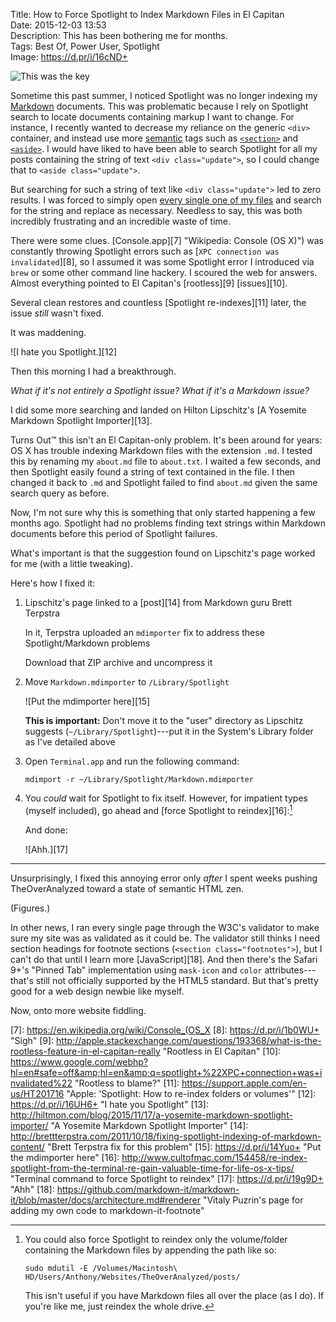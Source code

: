 Title: How to Force Spotlight to Index Markdown Files in El Capitan  
Date: 2015-12-03 13:53  
Description: This has been bothering me for months.  
Tags: Best Of, Power User, Spotlight  
Image: https://d.pr/i/16cND+  

![This was the key][1]

Sometime this past summer, I noticed Spotlight was no longer indexing my [Markdown][2] documents. This was problematic because I rely on Spotlight search to locate documents containing markup I want to change. For instance, I recently wanted to decrease my reliance on the generic `<div>` container, and instead use more [semantic][3] tags such as [`<section>`][4] and [`<aside>`][5]. I would have liked to have been able to search Spotlight for all my posts containing the string of text `<div class="update">`, so I could change that to `<aside class="update">`.

But searching for such a string of text like `<div class="update">` led to zero results. I was forced to simply open [every single one of my files][6] and search for the string and replace as necessary. Needless to say, this was both incredibly frustrating and an incredible waste of time.

There were some clues. [Console.app][7] "Wikipedia: Console (OS X)") was constantly throwing Spotlight errors such as [`XPC connection was invalidated`][8], so I assumed it was some Spotlight error I introduced via `brew` or some other command line hackery. I scoured the web for answers. Almost everything pointed to El Capitan's [rootless][9] [issues][10].

Several clean restores and countless [Spotlight re-indexes][11] later, the issue *still* wasn't fixed.

It was maddening.

![I hate you Spotlight.][12]

Then this morning I had a breakthrough.

*What if it's not entirely a Spotlight issue? What if it's a Markdown issue?*

I did some more searching and landed on Hilton Lipschitz's [A Yosemite Markdown Spotlight Importer][13].

Turns Out&trade; this isn't an El Capitan-only problem. It's been around for years: OS X has trouble indexing Markdown files with the extension `.md`. I tested this by renaming my `about.md` file to `about.txt`. I waited a few seconds, and then Spotlight easily found a string of text contained in the file. I then changed it back to `.md` and Spotlight failed to find `about.md` given the same search query as before.

Now, I'm not sure why this is something that only started happening a few months ago. Spotlight had no problems finding text strings within Markdown documents before this period of Spotlight failures.

What's important is that the suggestion found on Lipschitz's page worked for me (with a little tweaking).

Here's how I fixed it:

1. Lipschitz's page linked to a [post][14] from Markdown guru Brett Terpstra

	In it, Terpstra uploaded an `mdimporter` fix to address these Spotlight/Markdown problems
	
	Download that ZIP archive and uncompress it

2. Move `Markdown.mdimporter` to `/Library/Spotlight`

	![Put the mdimporter here][15]
	
	**This is important:** Don't move it to the "user" directory as Lipschitz suggests (`~/Library/Spotlight`)---put it in the System's Library folder as I've detailed above
	
3. Open `Terminal.app` and run the following command:

	```
	mdimport -r ~/Library/Spotlight/Markdown.mdimporter
	```
	
4. You *could* wait for Spotlight to fix itself. However, for impatient types (myself included), go ahead and [force Spotlight to reindex][16]:[^1]

	And done:
	
	![Ahh.][17]

***

Unsurprisingly, I fixed this annoying error only *after* I spent weeks pushing TheOverAnalyzed toward a state of semantic HTML zen.

(Figures.)

In other news, I ran every single page through the W3C's validator to make sure my site was as validated as it could be. The validator still thinks I need section headings for footnote sections (`<section class="footnotes">`), but I can't do that until I learn more [JavaScript][18]. And then there's the Safari 9+'s "Pinned Tab" implementation using `mask-icon` and `color` attributes---that's still not officially supported by the HTML5 standard. But that's pretty good for a web design newbie like myself.

Now, onto more website fiddling.

[^1]: You could also force Spotlight to reindex only the volume/folder containing the Markdown files by appending the path like so:
	
	```nohighlight
	sudo mdutil -E /Volumes/Macintosh\ HD/Users/Anthony/Websites/TheOverAnalyzed/posts/
	```
	
	This isn't useful if you have Markdown files all over the place (as I do). If you're like me, just reindex the whole drive.

[1]: https://d.pr/i/16cND+ "This was the key"
[2]: https://en.wikipedia.org/wiki/Markdown "Wikipedia: Markdown"
[3]: https://en.wikipedia.org/wiki/Semantic_HTML "Wikipedia: 'Semantic HTML'"
[4]: http://www.w3.org/wiki/HTML/Elements/section "W3C: Section Element"
[5]: http://www.w3.org/wiki/HTML/Elements/aside "W3C: Aside Element"
[6]: /count "Post count on TheOverAnalyzed"
[7]: https://en.wikipedia.org/wiki/Console_(OS_X
[8]: https://d.pr/i/1b0WU+ "Sigh"
[9]: http://apple.stackexchange.com/questions/193368/what-is-the-rootless-feature-in-el-capitan-really "Rootless in El Capitan"
[10]: https://www.google.com/webhp?hl=en#safe=off&amp;hl=en&amp;q=spotlight+%22XPC+connection+was+invalidated%22 "Rootless to blame?"
[11]: https://support.apple.com/en-us/HT201716 "Apple: 'Spotlight: How to re-index folders or volumes'"
[12]: https://d.pr/i/16UH6+ "I hate you Spotlight"
[13]: http://hiltmon.com/blog/2015/11/17/a-yosemite-markdown-spotlight-importer/ "A Yosemite Markdown Spotlight Importer"
[14]: http://brettterpstra.com/2011/10/18/fixing-spotlight-indexing-of-markdown-content/ "Brett Terpstra fix for this problem"
[15]: https://d.pr/i/14Yuo+ "Put the mdimporter here"
[16]: http://www.cultofmac.com/154458/re-index-spotlight-from-the-terminal-re-gain-valuable-time-for-life-os-x-tips/ "Terminal command to force Spotlight to reindex"
[17]: https://d.pr/i/19g9D+ "Ahh"
[18]: https://github.com/markdown-it/markdown-it/blob/master/docs/architecture.md#renderer "Vitaly Puzrin's page for adding my own code to markdown-it-footnote"